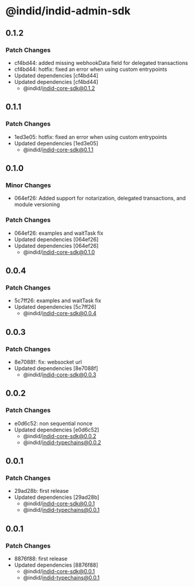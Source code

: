 # @indid/indid-admin-sdk

## 0.1.2

### Patch Changes

- cf4bd44: added missing webhookData field for delegated transactions
- cf4bd44: hotfix: fixed an error when using custom entrypoints
- Updated dependencies [cf4bd44]
- Updated dependencies [cf4bd44]
  - @indid/indid-core-sdk@0.1.2

## 0.1.1

### Patch Changes

- 1ed3e05: hotfix: fixed an error when using custom entrypoints
- Updated dependencies [1ed3e05]
  - @indid/indid-core-sdk@0.1.1

## 0.1.0

### Minor Changes

- 064ef26: Added support for notarization, delegated transactions, and module versioning

### Patch Changes

- 064ef26: examples and waitTask fix
- Updated dependencies [064ef26]
- Updated dependencies [064ef26]
  - @indid/indid-core-sdk@0.1.0

## 0.0.4

### Patch Changes

- 5c7ff26: examples and waitTask fix
- Updated dependencies [5c7ff26]
  - @indid/indid-core-sdk@0.0.4

## 0.0.3

### Patch Changes

- 8e7088f: fix: websocket url
- Updated dependencies [8e7088f]
  - @indid/indid-core-sdk@0.0.3

## 0.0.2

### Patch Changes

- e0d6c52: non sequential nonce
- Updated dependencies [e0d6c52]
  - @indid/indid-core-sdk@0.0.2
  - @indid/indid-typechains@0.0.2

## 0.0.1

### Patch Changes

- 29ad28b: first release
- Updated dependencies [29ad28b]
  - @indid/indid-core-sdk@0.0.1
  - @indid/indid-typechains@0.0.1

## 0.0.1

### Patch Changes

- 8876f88: first release
- Updated dependencies [8876f88]
  - @indid/indid-core-sdk@0.0.1
  - @indid/indid-typechains@0.0.1
